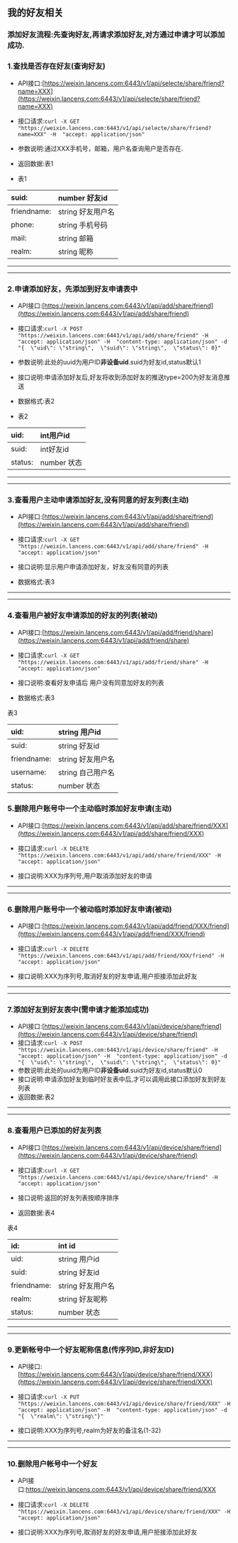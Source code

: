 ## 我的好友相关

### 添加好友流程:先查询好友,再请求添加好友,对方通过申请才可以添加成功.

### 1.查找是否存在好友\(查询好友\)

* API接口:[https://weixin.lancens.com:6443/v1/api/selecte/share/friend?name=XXX](https://weixin.lancens.com:6443/v1/api/selecte/share/friend?name=XXX)
* 接口请求:`curl -X GET "https://weixin.lancens.com:6443/v1/api/selecte/share/friend?name=XXX" -H  "accept: application/json"`
* 参数说明:通过XXX手机号，邮箱，用户名查询用户是否存在.
* 返回数据:表1

* 表1

| suid: | number 好友id |
| :--- | :--- |
| friendname: | string 好友用户名 |
| phone: | string 手机号码 |
| mail: | string 邮箱 |
| realm: | string 昵称 |

---

---

### 2.申请添加好友，先添加到好友申请表中

* API接口:[https://weixin.lancens.com:6443/v1/api/add/share/friend](https://weixin.lancens.com:6443/v1/api/add/share/friend)
* 接口请求:`curl -X POST "https://weixin.lancens.com:6443/v1/api/add/share/friend" -H  "accept: application/json" -H  "content-type: application/json" -d "{  \"uid\": \"string\",  \"suid\": \"string\",  \"status\": 0}"`
* 参数说明:此处的uuid为用户ID**非设备uid**.suid为好友id,status默认1
* 接口说明:申请添加好友后,好友将收到添加好友的推送type=200为好友消息推送
* 数据格式:表2

* 表2

| uid: | int用户id |
| :--- | :--- |
| suid: | int好友id |
| status: | number 状态 |

---

---

### 3.查看用户主动申请添加好友,没有同意的好友列表\(主动\)

* API接口:[https://weixin.lancens.com:6443/v1/api/add/share/friend](https://weixin.lancens.com:6443/v1/api/add/share/friend)
* 接口请求:`curl -X GET "https://weixin.lancens.com:6443/v1/api/add/share/friend" -H  "accept: application/json"`

* 接口说明:显示用户申请添加好友，好友没有同意的列表

* 数据格式:表3

---

---

### 4.查看用户被好友申请添加的好友的列表\(被动\)

* API接口:[https://weixin.lancens.com:6443/v1/api/add/friend/share](https://weixin.lancens.com:6443/v1/api/add/friend/share)
* 接口请求:`curl -X GET "https://weixin.lancens.com:6443/v1/api/add/friend/share" -H  "accept: application/json"`

* 接口说明:查看好友申请后  用户没有同意加好友的列表

* 数据格式:表3

表3

| uid: | string 用户id |
| :--- | :--- |
| suid: | string 好友id |
| friendname: | string 好友用户名 |
| username: | string 自己用户名 |
| status: | number 状态 |

### 5.删除用户账号中一个主动临时添加好友申请\(主动\)

* API接口:[https://weixin.lancens.com:6443/v1/api/add/share/friend/XXX](https://weixin.lancens.com:6443/v1/api/add/share/friend/XXX)
* 接口请求:`curl -X DELETE "https://weixin.lancens.com:6443/v1/api/add/share/friend/XXX" -H  "accept: application/json"`

* 接口说明:XXX为序列号,用户取消添加好友的申请

---

---

### 6.删除用户账号中一个被动临时添加好友申请\(被动\)

* API接口:[https://weixin.lancens.com:6443/v1/api/add/friend/XXX/friend](https://weixin.lancens.com:6443/v1/api/add/friend/XXX/friend)
* 接口请求:`curl -X DELETE "https://weixin.lancens.com:6443/v1/api/add/friend/XXX/friend" -H  "accept: application/json"`

* 接口说明:XXX为序列号,取消好友的好友申请,用户拒接添加此好友

---

---

### 7.添加好友到好友表中\(需申请才能添加成功\)

* API接口:[https://weixin.lancens.com:6443/v1/api/device/share/friend](https://weixin.lancens.com:6443/v1/api/device/share/friend)
* 接口请求:`curl -X POST "https://weixin.lancens.com:6443/v1/api/device/share/friend" -H  "accept: application/json" -H  "content-type: application/json" -d "{  \"uid\": \"string\",  \"suid\": \"string\",  \"status\": 0}"`
* 参数说明:此处的uuid为用户ID**非设备uid**.suid为好友id,status默认0
* 接口说明:申请添加好友到临时好友表中后,才可以调用此接口添加好友到好友列表
* 返回数据:表2

---

---

### 8.查看用户已添加的好友列表

* API接口:[https://weixin.lancens.com:6443/v1/api/device/share/friend](https://weixin.lancens.com:6443/v1/api/device/share/friend)
* 接口请求:`curl -X GET "https://weixin.lancens.com:6443/v1/api/device/share/friend" -H  "accept: application/json"`

* 接口说明:返回的好友列表按顺序排序

* 返回数据:表4

表4

| id: | int id |
| :--- | :--- |
| uid: | string 用户id |
| suid: | string 好友id |
| friendname: | string 好友用户名 |
| realm: | string 好友昵称 |
| status: | number 状态 |

---

---

### 9.更新帐号中一个好友昵称信息\(传序列ID,非好友ID\)

* API接口:[https://weixin.lancens.com:6443/v1/api/device/share/friend/XXX](https://weixin.lancens.com:6443/v1/api/device/share/friend/XXX)
* 接口请求:`curl -X PUT "https://weixin.lancens.com:6443/v1/api/device/share/friend/XXX" -H  "accept: application/json" -H  "content-type: application/json" -d "{  \"realm\": \"string\"}"`

* 接口说明:XXX为序列号,realm为好友的备注名\(1-32\)

---

---

### 10.删除用户帐号中一个好友

* API接口:https://weixin.lancens.com:6443/v1/api/device/share/friend/XXX
* 接口请求:`curl -X DELETE "https://weixin.lancens.com:6443/v1/api/device/share/friend/XXX" -H  "accept: application/json"`

* 接口说明:XXX为序列号,取消好友的好友申请,用户拒接添加此好友



